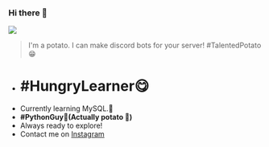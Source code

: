### Hi there 👋 
![](https://komarev.com/ghpvc/?username=Prince2347X&color=brightgreen&style=plastic)
> I'm a potato. I can make discord bots for your server! #TalentedPotato 😁
- # #HungryLearner😋
- Currently learning MySQL.🐬
- **#PythonGuy🐍(Actually potato :potato:)**
- Always ready to explore!
- Contact me on [Instagram](https://instagram.com/prince_2347x)
